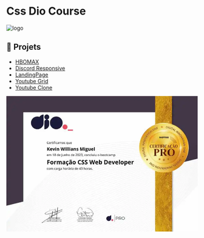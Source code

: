 # Css Dio Course 

![logo](https://github.com/Kevinwmiguel/CSS-DIO/assets/59360014/a6de5fd3-236d-4bc7-9774-8c307fe55699)

## 📎 Projets

- <a href="https://kevinwmiguel.github.io/CSS-DIO/HBOMAX/" >HBOMAX</a>
- <a href="https://kevinwmiguel.github.io/CSS-DIO/Discord%20Responsive/" > Discord Responsive </a>
- <a href="https://kevinwmiguel.github.io/CSS-DIO/LandingPage-Dio/" > LandingPage </a>
- <a href="https://kevinwmiguel.github.io/CSS-DIO/Youtube%20Grid/" > Youtube Grid </a>
- <a href="https://kevinwmiguel.github.io/CSS-DIO/Youtube%20Clone/" > Youtube Clone </a>

<a href="https://www.dio.me/certificate/9A5FF068/share">
  <img src="9A5FF068.webp"> 
</a>
